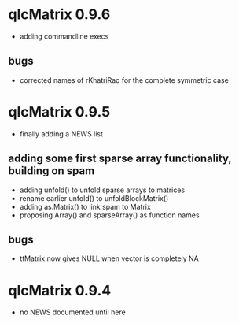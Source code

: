 # qlcMatrix 0.9.6

* adding commandline execs

## bugs
* corrected names of rKhatriRao for the complete symmetric case

# qlcMatrix 0.9.5
* finally adding a NEWS list

## adding some first sparse array functionality, building on spam
* adding unfold() to unfold sparse arrays to matrices
* rename earlier unfold() to unfoldBlockMatrix()
* adding as.Matrix() to link spam to Matrix
* proposing Array() and sparseArray() as function names

## bugs
* ttMatrix now gives NULL when vector is completely NA

# qlcMatrix 0.9.4

* no NEWS documented until here